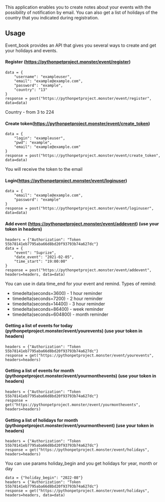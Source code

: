 
This application enables you to create notes about your events with the possibility of notification by email. 
You can also get a list of holidays of the country that you indicated during registration. 

## Usage
Event_book provides an API that gives you several ways to create and get your holidays and events.

#### Register (https://pythonpetproject.monster/event/register)
```
data = {
    "username": "exampleuser",
    "email": "example@example.com",
    "password": "example",
    "country": "13"
}
response = post("https://pythonpetproject.monster/event/register", data=data)
```
Country - from 3 to 224

#### Create token(https://pythonpetproject.monster/event/create_token)
```
data = {
    "login": "exampleuser",
    "pwd": "example",
    "email": "example@example.com"
}
response = post("https://pythonpetproject.monster/event/create_token", data=data)
```
You will receive the token to the email

#### Login(https://pythonpetproject.monster/event/loginuser)
```
data = {
    "email": "example@example.com",
    "password": "example"
}
response = post("https://pythonpetproject.monster/event/loginuser", data=data)
```

#### Add event (https://pythonpetproject.monster/event/addevent) (use your token in headers)
```
headers = {"Authorization": "Token 55b78141eb7795aba66d8bd20f93793b74a627dc"}
data = {
    "event": "Suprize",
    "date_event": "2021-02-05",
    "time_start": "19:00:00"
}
response = post("https://pythonpetproject.monster/event/addevent", headers=headers, data=data)
```
You can use in data time_end for your event and remind.
Types of remind:
- timedelta(seconds=3600) - 1 hour reminder
- timedelta(seconds=7200) - 2 hour reminder
- timedelta(seconds=14400) - 3 hour reminder
- timedelta(seconds=86400) - week reminder
- timedelta(seconds=604800) - month reminder

#### Getting a list of events for today (pythonpetproject.monster/event/yourevents) (use your token in headers)
```
headers = {"Authorization": "Token 55b78141eb7795aba66d8bd20f93793b74a627dc"}
response = get("https://pythonpetproject.monster/event/yourevents", headers=headers)
```
#### Getting a list of events for month (pythonpetproject.monster/event/yourmonthevents) (use your token in headers)
```
headers = {"Authorization": "Token 55b78141eb7795aba66d8bd20f93793b74a627dc"}
response = get("https://pythonpetproject.monster/event/yourmonthevents", headers=headers)
```
#### Getting a list of holidays for month (pythonpetproject.monster/event/yourmonthevent) (use your token in headers)
```
headers = {"Authorization": "Token 55b78141eb7795aba66d8bd20f93793b74a627dc"}
response = get("https://pythonpetproject.monster/event/holidays", headers=headers)
```
You can use params holiday_begin and you get holidays for year, month or day
```
data = {"holiday_begin": "2022-08"}
headers = {"Authorization": "Token 55b78141eb7795aba66d8bd20f93793b74a627dc"}
response = get("https://pythonpetproject.monster/event/holidays", headers=headers, data=data)
```
